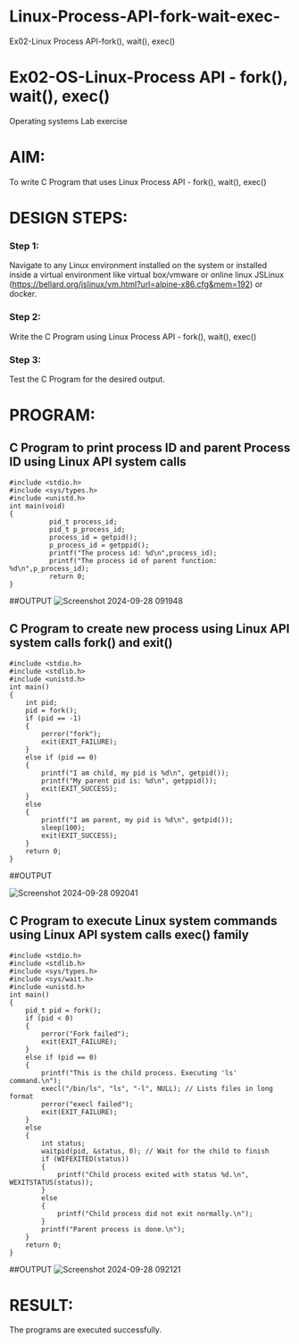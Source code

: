 # Linux-Process-API-fork-wait-exec-
Ex02-Linux Process API-fork(), wait(), exec()
# Ex02-OS-Linux-Process API - fork(), wait(), exec()
Operating systems Lab exercise


# AIM:
To write C Program that uses Linux Process API - fork(), wait(), exec()

# DESIGN STEPS:

### Step 1:

Navigate to any Linux environment installed on the system or installed inside a virtual environment like virtual box/vmware or online linux JSLinux (https://bellard.org/jslinux/vm.html?url=alpine-x86.cfg&mem=192) or docker.

### Step 2:

Write the C Program using Linux Process API - fork(), wait(), exec()

### Step 3:

Test the C Program for the desired output. 

# PROGRAM:

## C Program to print process ID and parent Process ID using Linux API system calls
```
#include <stdio.h>
#include <sys/types.h>
#include <unistd.h>
int main(void)
{	      
	      pid_t process_id;
	      pid_t p_process_id;
	      process_id = getpid();
	      p_process_id = getppid();
	      printf("The process id: %d\n",process_id);
	      printf("The process id of parent function: %d\n",p_process_id);
	      return 0;
}

```













##OUTPUT
![Screenshot 2024-09-28 091948](https://github.com/user-attachments/assets/2b61c0c7-5352-4fd6-baf6-e30f36acc3d4)














## C Program to create new process using Linux API system calls fork() and exit()
```
#include <stdio.h>
#include <stdlib.h>
#include <unistd.h>
int main()
{
    int pid;
    pid = fork();
    if (pid == -1)
    {
        perror("fork");
        exit(EXIT_FAILURE);
    }
    else if (pid == 0)
    {
        printf("I am child, my pid is %d\n", getpid());
        printf("My parent pid is: %d\n", getppid());
        exit(EXIT_SUCCESS);
    }
    else
    {
        printf("I am parent, my pid is %d\n", getpid());
        sleep(100);
        exit(EXIT_SUCCESS);
    }
    return 0;
}
```










##OUTPUT


![Screenshot 2024-09-28 092041](https://github.com/user-attachments/assets/9140af1f-b12f-4726-a610-fcb34b23ddc3)






## C Program to execute Linux system commands using Linux API system calls exec() family

```
#include <stdio.h>
#include <stdlib.h>
#include <sys/types.h>
#include <sys/wait.h>
#include <unistd.h>
int main()
{
    pid_t pid = fork();
    if (pid < 0)
    {
        perror("Fork failed");
        exit(EXIT_FAILURE);
    }
    else if (pid == 0)
    {
        printf("This is the child process. Executing 'ls' command.\n");
        execl("/bin/ls", "ls", "-l", NULL); // Lists files in long format
        perror("execl failed");
        exit(EXIT_FAILURE);
    }
    else
    {
        int status;
        waitpid(pid, &status, 0); // Wait for the child to finish
        if (WIFEXITED(status))
        {
            printf("Child process exited with status %d.\n", WEXITSTATUS(status));
        }
        else
        {
            printf("Child process did not exit normally.\n");
        }
        printf("Parent process is done.\n");
    }
    return 0;
}
```























##OUTPUT
![Screenshot 2024-09-28 092121](https://github.com/user-attachments/assets/f45620c4-e6e8-433c-afa1-47a4610cb5ef)


















# RESULT:
The programs are executed successfully.
